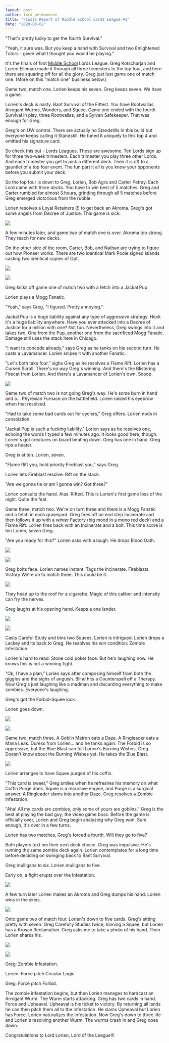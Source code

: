 ```yaml
---
layout: post
author: lord_permanence
title: "Finals Report of Middle School Lords League #1"
date: "2020-03-02"
---
```


"That's pretty lucky to get the fourth Survival."

"Yeah, it sure was. But you keep a hand with Survival and two Enlightened Tutors - given what I thought you would be playing."

It's the finals of first [Middle School](https://www.eternalcentral.com/middleschool/) Lords League. Greg Kotscharjan and Lorien Elleman made it through all three trimesters to the top four, and here there are squaring off for all the glory. Greg just lost game one of match one. (More on this "match one" business below.)

Game two, match one. Lorien keeps his seven. Greg keeps seven. We have a game.

Lorien's deck is nasty. Bant Survival of the Fittest. You have Rootwallas, Arrogant Wurms, Wonders, and Squee. Game one ended with the fourth Survival in play, three Rootwallas, and a Sylvan Safekeeper. That was enough for Greg.

Greg's on UW control. There are actually no Standstills in this build but everyone keeps calling it Standstill. He tuned it uniquely to this top 4 and omitted his signature card.

So check this out - Lords Leagues. These are awesome. Ten Lords sign up for three two-week trimesters. Each trimester you play three other Lords. And each trimester you get to pick a different deck. Then it is off to a gauntlet of a top four event. The fun part it all is you know your opponents before you submit your deck.

So the top four is down to Greg, Lorien, Bob Agra and Carter Petray. Each Lord came with _three decks_. You have to win best of 5 matches. Greg and Carter rumbled for almost 3 hours, grinding through all 5 matches before Greg emerged victorious from the rubble.

Lorien resolves a Loyal Retainers (!) to get back an Akroma. Greg's got some angels from Decree of Justice. This game is sick.

![](/assets/images/2020/03/IMG_9043.jpg)

A few minutes later, and game two of match one is over. Akroma too strong. They reach for new decks.

On the other side of the room, Carter, Bob, and Nathan are trying to figure out how Pioneer works. There are two identical Mark Poole signed Islands casting two identical copies of Opt.

![](/assets/images/2020/03/IMG_9042.jpg)

![](/assets/images/2020/03/IMG_9044.jpg)

Greg kicks off game one of match two with a fetch into a Jackal Pup.

Lorien plays a Mogg Fanatic.

"Yeah," says Greg, "I figured. Pretty annoying."

Jackal Pup is a huge liability against any type of aggressive strategy. Heck it's a huge liability anywhere. Have you ever attacked into a Decree of Justice for a million with one? Not fun. Nevertheless, Greg swings into it and takes two. One from the Pup, another one from the sacrificed Mogg Fanatic. Damage still uses the stack here in Chicago.

"I want to concede already," says Greg as he tanks on his second turn. He casts a Lavamancer. Lorien snipes it with another Fanatic.

"Let's both take four," sighs Greg as he resolves a Flame Rift. Lorien has a Cursed Scroll. There's no way Greg's winning. And there's the Blistering Firecat from Lorien. And there's a Lavamancer of Lorien's own. Scoop.

![](/assets/images/2020/03/IMG_9045.jpg)

Game two of match two is not going Greg's way. He's some burn in hand and a… Phyrexian Furnace on the battlefield. Lorien raised his eyebrow when that resolved.

"Had to take some bad cards out for cyclers," Greg offers. Lorien nods in consolation.

"Jackal Pup is such a fucking liability," Lorien says as he resolves one, echoing the words I typed a few minutes ago. It looks good here, though. Lorien's got creatures on board beating down. Greg has one in hand. Greg rips a heater.

Greg is at ten. Lorien, seven.

"Flame Rift you, hold priority Fireblast you," says Greg.

Lorien lets Fireblast resolve. Rift on the stack.

"Are we gonna tie or am I gonna win? Got three?"

Lorien consults the hand. Alas. Rifted. This is Lorien's first game loss of the night. Quite the feat.

Game three, match two. We're on turn three and there is a Mogg Fanatic and a fetch in each graveyard. Greg fires off an end step Incinerate and then follows it up with a _winter_ Factory (big mood in a mono red deck) and a Flame Rift. Lorien fires back with an Incinerate and a bolt. This time score is ten Lorien, seven Greg.

"Are you ready for this?" Lorien asks with a laugh. He drops Blood Oath.

![](/assets/images/2020/03/IMG_9047.jpg)

![](/assets/images/2020/03/IMG_9046.jpg)

Greg bolts face. Lorien names Instant. Tags the Incinerate. Fireblasts. Victory We're on to match three. This could be it.

![](/assets/images/2020/03/IMG_9048.jpg)

They head up to the roof for a cigarette. Magic of this caliber and intensity can fry the nerves.

Greg laughs at his opening hand. Keeps a one lander.

![](/assets/images/2020/03/IMG_9049-2.jpg)

![](/assets/images/2020/03/IMG_9050.jpg)

Casts Careful Study and bins two Squees. Lorien is intrigued. Lorien drops a Lackey and its back to Greg. He resolves his win condition: Zombie Infestation.

Lorien's hard to read. Stone cold poker face. But he's laughing now. He knows this is not a winning fight.

"Ok, I have a plan," Lorien says after composing himself from both the giggles and the sighs of anguish. Blind hits a Counterspell off a Therapy. Now Greg's just laughing like a madman and discarding everything to make zombies. Everyone's laughing.

Greg's got the Forbid-Squee lock.

Lorien goes down.

![](/assets/images/2020/03/IMG_9051.jpg)

![](/assets/images/2020/03/IMG_9052-1.jpg)

Game two, match three. A Goblin Matron eats a Daze. A Ringleader eats a Mana Leak. Duress from Lorien... and he tanks again. The Forbid is so oppressive, but the Blue Blast can foil Lorien's Burning Wishes. Greg Doesn't know about the Burning Wishes yet. He takes the Blue Blast.

![](/assets/images/2020/03/IMG_9053.jpg)

Lorien arranges to have Squee purged of his coffin.

"This card is sweet," Greg smiles when he refreshes his memory on what Coffin Purge does. Squee is a recursive engine, and Purge is a surgical answer. A Ringleader slams into another Daze. Greg resolves a Zombie Infestation.

"Aha! All my cards are zombies, only some of yours are goblins." Greg is the best at playing the bad guy; the video game boss. Before the game is officially over, Lorien and Greg begin analyzing why Greg won. Sure enough, it's over in a few turns.

Lorien has two matches, Greg's forced a fourth. Will they go to five?

Both players text me their next deck choice. Greg was impulsive. He's running the same zombie deck again. Lorien contemplates for a long time before deciding on swinging back to Bant Survival.

Greg mulligans to six. Lorien mulligans to five.

Early on, a fight erupts over the Infestation.

![](/assets/images/2020/03/IMG_9055.jpg)

A few turn later Lorien makes an Akroma and Greg dumps his hand. Lorien wins in the skies.

![](/assets/images/2020/03/IMG_9056.jpg)

Onto game two of match four. Lorien's down to five cards. Greg's sitting pretty with seven. Greg Carefully Studies twice, binning a Squee, but Lorien has a Krosan Reclamation. Greg asks me to take a photo of his hand. Then Lorien shares his.

![](/assets/images/2020/03/IMG_9057-1.jpg)

![](/assets/images/2020/03/IMG_9058.jpg)

Greg: Zombie Infestation.

Lorien: Force pitch Circular Logic.

Greg: Force pitch Forbid.

The zombie infestation begins, but then Lorien manages to hardcast an Arrogant Wurm. The Wurm starts attacking. Greg has two cards in hand. Force and Upheaval. Upheaval is his ticket to victory. By returning all lands he can then pitch them all to the Infestation. He slams Upheaval but Lorien has Force. Lorien naturalizes the Infestation. Now Greg's down to three life and Lorien's resolving another Wurm. The wurms crash in and Greg does down.

Congratulations to Lord Lorien, Lord of the League!!!
